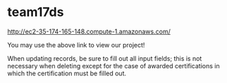 # team17ds

http://ec2-35-174-165-148.compute-1.amazonaws.com/

You may use the above link to view our project!

When updating records, be sure to fill out all input fields; this is not necessary when deleting except for the case of awarded certifications in which the certification must be filled out.
